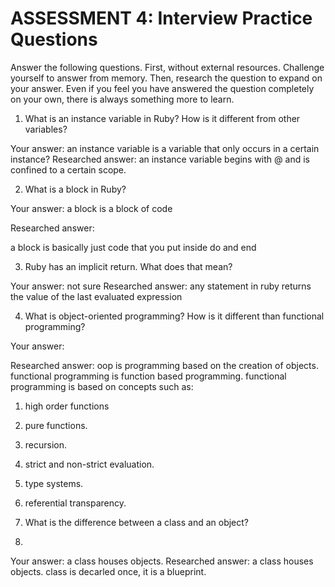 # ASSESSMENT 4: Interview Practice Questions

Answer the following questions. First, without external resources. Challenge yourself to answer from memory. Then, research the question to expand on your answer. Even if you feel you have answered the question completely on your own, there is always something more to learn.  

1. What is an instance variable in Ruby? How is it different from other variables?

  Your answer:
an instance variable is a variable that only occurs in a certain instance?
  Researched answer:
an instance variable begins with @ and is confined to a certain scope.


2. What is a block in Ruby?

  Your answer:
a block is a block of code

  Researched answer:
  
a block is basically just code that you put inside do and end 


3. Ruby has an implicit return. What does that mean?

  Your answer:
not sure
  Researched answer:
any statement in ruby returns the value of the last evaluated expression

4. What is object-oriented programming? How is it different than functional programming?

  Your answer:

  Researched answer:
oop is programming based on the creation of objects.
functional programming is function based programming.
functional programming is based on concepts such as:
1. high order functions 
2. pure functions. 
3. recursion. 
4. strict and non-strict evaluation. 
5. type systems. 
6. referential transparency. 


5. What is the difference between a class and an object?
6. 
  Your answer:
a class houses objects.
  Researched answer:
a class houses objects. class is decarled once, it is a blueprint.